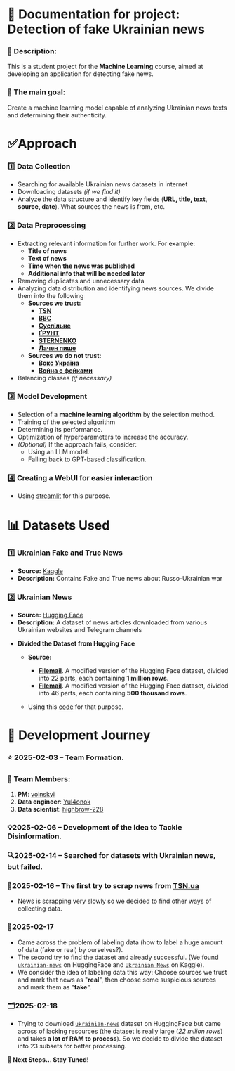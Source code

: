 # 📖 Documentation for project: **Detection of fake Ukrainian news**

### 📌 Description:
This is a student project for the **Machine Learning** course, aimed at developing an application for detecting fake news.

### 🎯 The main goal:
Create a machine learning model capable of analyzing Ukrainian news texts and determining their authenticity.

# ✅Approach
### 1️⃣ Data Collection
- Searching for available Ukrainian news datasets in internet
- Downloading datasets *(if we find it)*
- Analyze the data structure and identify key fields (**URL, title, text, source, date**). What sources the news is from, etc.

### 2️⃣ Data Preprocessing
- Extracting relevant information for further work. For example:
   * **Title of news**
   * **Text of news**
   * **Time when the news was published**
   * **Additional info that will be needed later**
- Removing duplicates and unnecessary data
- Analyzing data distribution and identifying news sources. We divide them into the following
   - **Sources we trust:**
      * [**TSN**](https://tsn.ua/news)
      * [**BBC**](https://www.bbc.com/ukrainian)
      * [**Суспільне**](https://t.me/suspilnenews)
      * [**ҐРУНТ**](https://t.me/gruntmedia)
      * [**STERNENKO**](https://t.me/ssternenko)
      * [**Лачен пише**](https://t.me/lachentyt)
   - **Sources we do not trust:**
      * [**Вокс Україна**](https://voxukraine.org/category/voks-informue)
      * [**Война с фейками**](https://t.me/warfakes)
- Balancing classes *(if necessary)*

### 3️⃣ Model Development
- Selection of a **machine learning algorithm** by the selection method.
- Training of the selected algorithm
- Determining its performance.
- Optimization of hyperparameters to increase the accuracy.
- *(Optional)* If the approach fails, consider:
   - Using an LLM model.
   - Falling back to GPT-based classification.

### 4️⃣ Creating a WebUI for easier interaction
- Using [streamlit](https://streamlit.io/) for this purpose.

# 📊 Datasets Used

### 1️⃣ **Ukrainian Fake and True News**
- **Source:** [Kaggle](https://www.kaggle.com/datasets/zepopo/ukrainian-fake-and-true-news)
- **Description:** Contains Fake and True news about Russo-Ukrainian war

### 2️⃣ **Ukrainian News**
- **Source:** [Hugging Face](https://huggingface.co/datasets/zeusfsx/ukrainian-news)
- **Description:** A dataset of news articles downloaded from various Ukrainian websites and Telegram channels

* **Divided the Dataset from Hugging Face**
   - **Source:**
      * **[Filemail](https://bebra-bebrynka.filemail.com/d/rhfwkzhvbwtwmen)**. A modified version of the Hugging Face dataset, divided into 22 parts, each containing **1 million rows**.
      * **[Filemail](soon)**. A modified version of the Hugging Face dataset, divided into 46 parts, each containing **500 thousand rows**.

   - Using this [code](split_all_dataset_from_hf.py) for that purpose.

# 🚀 Development Journey
### **⭐ 2025-02-03** – Team Formation.

### **👥 Team Members:**
1. **PM**: [voinskyi](https://github.com/voinskyi)
2. **Data engineer**: [Yul4onok](https://github.com/Yul4onok)
3. **Data scientist**: [highbrow-228](https://github.com/highbrow-228)

### **💡2025-02-06** – Development of the Idea to Tackle Disinformation.

### **🔍2025-02-14** – Searched for datasets with Ukrainian news, but failed.

### **📰2025-02-16** – The first try to scrap news from **[TSN.ua](https://tsn.ua/news)**
   - News is scrapping very slowly so we decided to find other ways of collecting data.

### **🤔2025-02-17**
   - Came across the problem of labeling data (how to label a huge amount of data (fake or real) by ourselves?).
   - The second try to find the dataset and already successful. (We found [`ukrainian-news`](https://huggingface.co/datasets/zeusfsx/ukrainian-news) on HuggingFace and
   [`Ukrainian News`](https://www.kaggle.com/datasets/zepopo/ukrainian-fake-and-true-news) on Kaggle).
   - We consider the idea of labeling data this way: Choose sources we trust and mark that news as "**real**", then choose some suspicious sources and mark them as "**fake**".

### **🗂️2025-02-18**
   - Trying to download [`ukrainian-news`](https://huggingface.co/datasets/zeusfsx/ukrainian-news) dataset on HuggingFace but came across of lacking resources (the dataset is really large (*22 milion rows*) and takes **a lot of RAM to process**). So we decide to divide the dataset into 23 subsets for better processing.


**📌 Next Steps... Stay Tuned!**